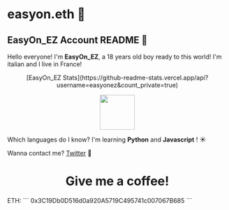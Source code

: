 # easyon.eth 🧐
## EasyOn_EZ Account README 👺

Hello everyone! I'm **EasyOn_EZ**, a 18 years old boy ready to this world! 
I'm italian and I live in France! 

<div align="center"> 
 [EasyOn_EZ Stats](https://github-readme-stats.vercel.app/api?username=easyonez&count_private=true)
  
 [<img height="80px" src="https://discord.c99.nl/widget/theme-4/1075544459225342032.png"/>](https://discord.com/users/1075544459225342032)
</div>

Which languages do I know?
I'm learning **Python** and **Javascript** ! ☀️


Wanna contact me? [Twitter](https://twitter.com/easyon_ez) 📲
  
 <h1 align="center">
    Give me a coffee!
</h1>
<div>
ETH: 
```
0x3C19Db0D516d0a920A5719C495741c007067B685
```
</div>
